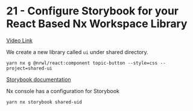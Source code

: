 # 21 - Configure Storybook for your React Based Nx Workspace Library

[Video Link]()

<TimeStamp start="0:40" end="0:43">

We create a new library called `ui` under shared directory. 

</TimeStamp>

<TimeStamp start="1:35" end="1:37">

`yarn nx g @nrwl/react:component topic-button --style=css --project=shared-ui`

</TimeStamp>

<TimeStamp start="2:21" end="0:30">

[Storybook documentation](https://storybook.js.org)

</TimeStamp>

<TimeStamp start="2:51" end="2:53">

Nx console has a configuration for Storybook

</TimeStamp>

<TimeStamp start="5:19" end="5:21">

`yarn nx storybook shared-uid`

</TimeStamp>

